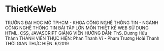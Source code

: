 # ThietKeWeb
TRƯỜNG ĐẠI HỌC MỞ TPHCM - KHOA CÔNG NGHỆ THÔNG TIN - NGÀNH CÔNG NGHỆ THÔNG TIN
BÀI TẬP LỚN MÔN THIẾT KẾ WEB SỬ DỤNG HTML, CSS, JAVASCRIPT
GIẢNG VIÊN HƯỚNG DẪN: ThS. Dương Hữu Thành
THÀNH VIÊN THỰC HIỆN: Phan Thanh Vĩ - Phạm Trương Hoài Thanh
THỜI GIAN THỰC HIỆN: 6/2019
